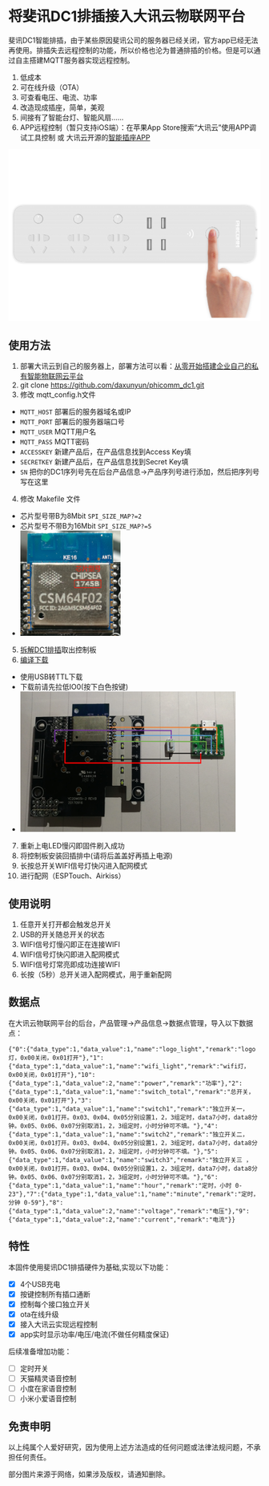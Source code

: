 # 将斐讯DC1排插接入大讯云物联网平台

斐讯DC1智能排插，由于某些原因斐讯公司的服务器已经关闭，官方app已经无法再使用。排插失去远程控制的功能，所以价格也沦为普通排插的价格。但是可以通过自主搭建MQTT服务器实现远程控制。

1. 低成本
2. 可在线升级（OTA）
3. 可查看电压、电流、功率
4. 改造现成插座，简单，美观
5. 间接有了智能台灯、智能风扇......
6. APP远程控制（暂只支持iOS端）：在苹果App Store搜索“大讯云”使用APP调试工具控制 或 大讯云开源的[智能插座APP](https://github.com/daxunyun/SmartOutlet2iOS)

<img src="./image/DC1.jpg"> 

## 使用方法
1. 部署大讯云到自己的服务器上，部署方法可以看：[从零开始搭建企业自己的私有智能物联网云平台](https://bbs.daxunyun.com/thread/5/detail.html)
2. git clone https://github.com/daxunyun/phicomm_dc1.git
3. 修改 mqtt_config.h文件
- `MQTT_HOST` 部署后的服务器域名或IP
- `MQTT_PORT` 部署后的服务器端口号
- `MQTT_USER` MQTT用户名
- `MQTT_PASS` MQTT密码
- `ACCESSKEY` 新建产品后，在产品信息找到Access Key填
- `SECRETKEY` 新建产品后，在产品信息找到Secret Key填
- `SN` 把你的DC1序列号先在后台产品信息->产品序列号进行添加，然后把序列号写在这里
4. 修改 Makefile 文件
* 芯片型号带B为8Mbit  `SPI_SIZE_MAP?=2`
* 芯片型号不带B为16Mbit  `SPI_SIZE_MAP?=5`
* <img src="./image/型号图.jpg"  height="210" width="200"> 
5. [拆解DC1排插](https://github.com/Samuel-0-0/phicomm_dc1-esphome/tree/master/cookbook)取出控制板
6. [编译下载](https://wiki.ai-thinker.com/esp8266)
* 使用USB转TTL下载
* 下载前请先拉低IO0(按下白色按键)
* <img src="./image/下载链接图.png"  height="280" width="430"> 
7. 重新上电LED慢闪即固件刷入成功
8. 将控制板安装回插排中(请将后盖盖好再插上电源)
9. 长按总开关WIFI信号灯快闪进入配网模式
10. 进行配网（ESPTouch、Airkiss）

## 使用说明
1. 任意开关打开都会触发总开关
2. USB的开关随总开关的状态
3. WIFI信号灯慢闪即正在连接WIFI
4. WIFI信号灯快闪即进入配网模式
5. WIFI信号灯常亮即成功连接WIFI 
6. 长按（5秒）总开关进入配网模式，用于重新配网


## 数据点
在大讯云物联网平台的后台，产品管理->产品信息->数据点管理，导入以下数据点：
```
{"0":{"data_type":1,"data_value":1,"name":"logo_light","remark":"logo灯，0x00关闭，0x01打开"},"1":{"data_type":1,"data_value":1,"name":"wifi_light","remark":"wifi灯，0x00关闭，0x01打开"},"10":{"data_type":1,"data_value":2,"name":"power","remark":"功率"},"2":{"data_type":1,"data_value":1,"name":"switch_total","remark":"总开关，0x00关闭，0x01打开"},"3":{"data_type":1,"data_value":1,"name":"switch1","remark":"独立开关一，0x00关闭，0x01打开。0x03、0x04、0x05分别设置1，2，3组定时，data7小时，data8分钟。0x05、0x06、0x07分别取消1，2，3组定时，小时分钟可不填。"},"4":{"data_type":1,"data_value":1,"name":"switch2","remark":"独立开关二，0x00关闭，0x01打开。0x03、0x04、0x05分别设置1，2，3组定时，data7小时，data8分钟。0x05、0x06、0x07分别取消1，2，3组定时，小时分钟可不填。"},"5":{"data_type":1,"data_value":1,"name":"switch3","remark":"独立开关三 ，0x00关闭，0x01打开。0x03、0x04、0x05分别设置1，2，3组定时，data7小时，data8分钟。0x05、0x06、0x07分别取消1，2，3组定时，小时分钟可不填。"},"6":{"data_type":1,"data_value":1,"name":"hour","remark":"定时，小时 0-23"},"7":{"data_type":1,"data_value":1,"name":"minute","remark":"定时，分钟 0-59"},"8":{"data_type":1,"data_value":2,"name":"voltage","remark":"电压"},"9":{"data_type":1,"data_value":2,"name":"current","remark":"电流"}}
```

## 特性
本固件使用斐讯DC1排插硬件为基础,实现以下功能：
- [x] 4个USB充电
- [x] 按键控制所有插口通断
- [x] 控制每个接口独立开关
- [x] ota在线升级
- [x] 接入大讯云实现远程控制
- [x] app实时显示功率/电压/电流(不做任何精度保证)

后续准备增加功能：
- [ ] 定时开关
- [ ] 天猫精灵语音控制
- [ ] 小度在家语音控制
- [ ] 小米小爱语音控制

## 免责申明
以上纯属个人爱好研究，因为使用上述方法造成的任何问题或法律法规问题，不承担任何责任。

部分图片来源于网络，如果涉及版权，请通知删除。

